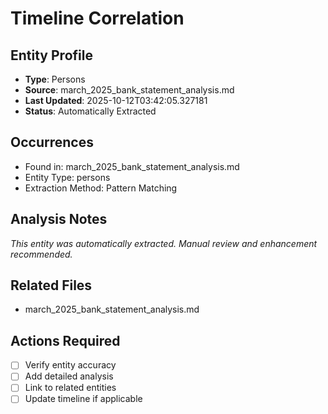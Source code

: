 # Timeline Correlation

## Entity Profile
- **Type**: Persons
- **Source**: march_2025_bank_statement_analysis.md
- **Last Updated**: 2025-10-12T03:42:05.327181
- **Status**: Automatically Extracted

## Occurrences
- Found in: march_2025_bank_statement_analysis.md
- Entity Type: persons
- Extraction Method: Pattern Matching

## Analysis Notes
*This entity was automatically extracted. Manual review and enhancement recommended.*

## Related Files
- march_2025_bank_statement_analysis.md

## Actions Required
- [ ] Verify entity accuracy
- [ ] Add detailed analysis
- [ ] Link to related entities
- [ ] Update timeline if applicable
